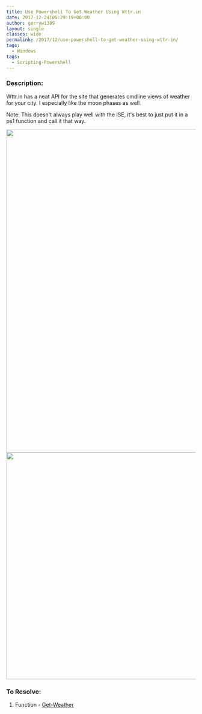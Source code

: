 ```yaml
---
title: Use Powershell To Get Weather Using Wttr.in
date: 2017-12-24T05:29:19+00:00
author: gerryw1389
layout: single
classes: wide
permalink: /2017/12/use-powershell-to-get-weather-using-wttr-in/
tags:
  - Windows
tags:
  - Scripting-Powershell
---
```

<!--more-->

### Description:

Wttr.in has a neat API for the site that generates cmdline views of weather for your city. I especially like the moon phases as well.

Note: This doesn't always play well with the ISE, it's best to just put it in a ps1 function and call it that way.

<img class="alignnone size-full wp-image-4916" src="https://automationadmin.com/assets/images/uploads/2017/12/get-weather-1.jpg" alt="" width="1255" height="858" srcset="https://automationadmin.com/assets/images/uploads/2017/12/get-weather-1.jpg 1255w, https://automationadmin.com/assets/images/uploads/2017/12/get-weather-1-300x205.jpg 300w, https://automationadmin.com/assets/images/uploads/2017/12/get-weather-1-768x525.jpg 768w, https://automationadmin.com/assets/images/uploads/2017/12/get-weather-1-1024x700.jpg 1024w" sizes="(max-width: 1255px) 100vw, 1255px" /> 

<img class="alignnone size-full wp-image-4915" src="https://automationadmin.com/assets/images/uploads/2017/12/get-weather-2.jpg" alt="" width="1220" height="602" srcset="https://automationadmin.com/assets/images/uploads/2017/12/get-weather-2.jpg 1220w, https://automationadmin.com/assets/images/uploads/2017/12/get-weather-2-300x148.jpg 300w, https://automationadmin.com/assets/images/uploads/2017/12/get-weather-2-768x379.jpg 768w, https://automationadmin.com/assets/images/uploads/2017/12/get-weather-2-1024x505.jpg 1024w" sizes="(max-width: 1220px) 100vw, 1220px" /> 

### To Resolve:

1. Function - [Get-Weather](https://github.com/gerryw1389/powershell/blob/main/gwMisc/Public/Get-Weather.ps1)